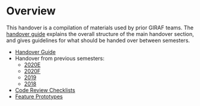 ﻿# Overview

This handover is a compilation of materials used by prior GIRAF teams.
The [handover guide](handover_guide.md) explains the overall structure of the main handover section, and gives
guidelines for what should be handed over between semesters.

- [Handover Guide](handover_guide.md)
- Handover from previous semesters:
    - [2020E](2020E)
    - [2020F](2020F)
    - [2019](2019)
    - [2018](2018/FutureWork.md)
- [Code Review Checklists](Review_Checklists)
- [Feature Prototypes](Prototypes)
